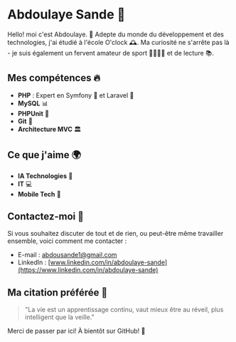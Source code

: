 # Abdoulaye Sande 👋

Hello! moi c'est Abdoulaye. 🚀 Adepte du monde du développement et des technologies, j'ai étudié à l'école O'clock 🕰️. Ma curiosité ne s'arrête pas là - je suis également un fervent amateur de sport 🏋️‍♂️🚴‍♂️ et de lecture 📚.

## Mes compétences 🔥

- **PHP** : Expert en Symfony 🎵 et Laravel 🍃
- **MySQL** 📊
- **PHPUnit** 🧪
- **Git** 🌱
- **Architecture MVC** 🏛️

## Ce que j'aime 🌍

- **IA Technologies** 🤖
- **IT** 💻
- **Mobile Tech** 📱

## Contactez-moi 💌

Si vous souhaitez discuter de tout et de rien, ou peut-être même travailler ensemble, voici comment me contacter :

- E-mail : [abdousande1@gmail.com](mailto:abdousande1@gmail.com)
- LinkedIn : [www.linkedin.com/in/abdoulaye-sande](https://www.linkedin.com/in/abdoulaye-sande)

## Ma citation préférée 🌟

> "La vie est un apprentissage continu, vaut mieux être au réveil, plus intelligent que la veille."

Merci de passer par ici! À bientôt sur GitHub! 🚀


<!---
AbdoulayeSande/AbdoulayeSande is a ✨ special ✨ repository because its `README.md` (this file) appears on your GitHub profile.
You can click the Preview link to take a look at your changes.
--->
